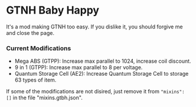 # GTNH Baby Happy
It's a mod making GTNH too easy. If you dislike it, you should forgive me and close the page.

### Current Modifications
* Mega ABS (GTPP): Increase max parallel to 1024, increase coil discount.
* 9 in 1 (GTPP): Increase max parallel to 8 per voltage.
* Quantum Storage Cell (AE2): Increase Quantum Storage Cell to storage 63 types of item.

If some of the modifications are not disired, just remove it from `"mixins": []` in the file "mixins.gtbh.json".
